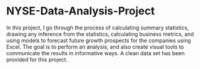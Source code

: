 # NYSE-Data-Analysis-Project

In this project, I go through the process of calculating summary statistics, drawing any inference from the statistics, calculating business metrics, and using models to forecast future growth prospects for the companies using Excel. The goal is to perform an analysis, and also create visual tools to communicate the results in informative ways. A clean data set has been provided for this project. 

